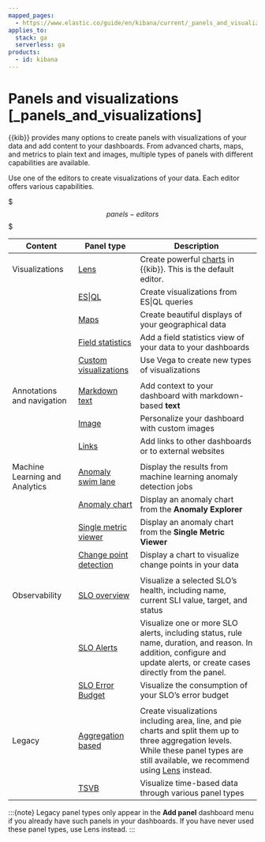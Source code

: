 ```yaml
---
mapped_pages:
  - https://www.elastic.co/guide/en/kibana/current/_panels_and_visualizations.html
applies_to:
  stack: ga
  serverless: ga
products:
  - id: kibana
---
```


# Panels and visualizations [_panels_and_visualizations]

{{kib}} provides many options to create panels with visualizations of your data and add content to your dashboards. From advanced charts, maps, and metrics to plain text and images, multiple types of panels with different capabilities are available.

Use one of the editors to create visualizations of your data. Each editor offers various capabilities.

$$$panels-editors$$$

| **Content** | **Panel type** | **Description** |
| --- | --- | --- |
| Visualizations | [Lens](visualize/lens.md) | Create powerful [charts](visualize/supported-chart-types.md) in {{kib}}. This is the default editor. |
|  | [ES&#124;QL](/explore-analyze/query-filter/languages/esql-kibana.md) | Create visualizations from ES&#124;QL queries |
|  | [Maps](visualize/maps.md) | Create beautiful displays of your geographical data |
|  | [Field statistics](visualize/field-statistics.md) | Add a field statistics view of your data to your dashboards |
|  | [Custom visualizations](visualize/custom-visualizations-with-vega.md) | Use Vega to create new types of visualizations |
|  | | |
| Annotations and navigation | [Markdown text](visualize/text-panels.md) | Add context to your dashboard with markdown-based **text** |
|  | [Image](visualize/image-panels.md) | Personalize your dashboard with custom images |
|  | [Links](visualize/link-panels.md) | Add links to other dashboards or to external websites |
|  | | |
| Machine Learning and Analytics | [Anomaly swim lane](machine-learning/machine-learning-in-kibana/xpack-ml-anomalies.md) | Display the results from machine learning anomaly detection jobs |
|  | [Anomaly chart](machine-learning/machine-learning-in-kibana/xpack-ml-anomalies.md) | Display an anomaly chart from the **Anomaly Explorer** |
|  | [Single metric viewer](machine-learning/machine-learning-in-kibana/xpack-ml-anomalies.md) | Display an anomaly chart from the **Single Metric Viewer** |
|  | [Change point detection](machine-learning/machine-learning-in-kibana/xpack-ml-aiops.md#change-point-detection) | Display a chart to visualize change points in your data |
|  | | |
| Observability | [SLO overview](/solutions/observability/incident-management/service-level-objectives-slos.md) | Visualize a selected SLO’s health, including name, current SLI value, target, and status |
|  | [SLO Alerts](/solutions/observability/incident-management/service-level-objectives-slos.md) | Visualize one or more SLO alerts, including status, rule name, duration, and reason. In addition, configure and update alerts, or create cases directly from the panel. |
|  | [SLO Error Budget](/solutions/observability/incident-management/service-level-objectives-slos.md) | Visualize the consumption of your SLO’s error budget |
|  | | |
| Legacy | [Aggregation based](visualize/legacy-editors/aggregation-based.md) | Create visualizations including area, line, and pie charts and split them up to three aggregation levels. While these panel types are still available, we recommend using [Lens](visualize/lens.md) instead. |
|  | [TSVB](visualize/legacy-editors/tsvb.md) | Visualize time-based data through various panel types |

:::{note}
Legacy panel types only appear in the **Add panel** dashboard menu if you already have such panels in your dashboards. If you have never used these panel types, use Lens instead.
:::
